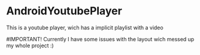 # AndroidYoutubePlayer
This is a youtube player, wich has a implicit playlist with a video

#IMPORTANT!
Currently I have some issues with the layout wich messed up my whole project :)
